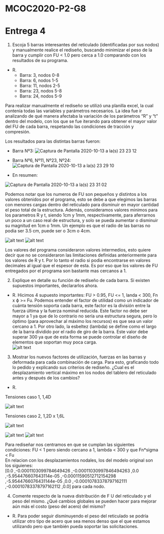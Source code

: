# MCOC2020-P2-G8
# Entrega 4

1. Escoja 5 barras interesantes del reticulado (identificadas por sus nodos) y manualmente realice el rediseño, buscando minimizar el peso de la barra y cumplir con FU < 1.0 pero cerca a 1.0 comparando con los resultados de su programa. <br>
 
  - R.
    - Barra: 3, nodos 0-8
    - Barra: 6, nodos 1-5
    - Barra: 11, nodos 2-5
    - Barra: 23, nodos 5-8
    - Barra: 24, nodos 5-9
   
  Para realizar manualmente el rediseño se utilizó una planilla excel, la cual contenía todas las variables y parámetros necesarios. La idea fue ir analizando de qué manera afectaba la variación de los parámetros “R” y “t” dentro del modelo, con los que se fue iterando para obtener el mayor valor del FU de cada barra, respetando las condiciones de tracción y compresión. 
  
  Los resultados para las distintas barras fueron:
  - Barra Nº3:
  ![Captura de Pantalla 2020-10-13 a la(s) 23 23 12](https://user-images.githubusercontent.com/69252038/95936058-1488a400-0dab-11eb-8943-253bacb034b3.png)
  - Barra Nº6, Nº11, Nº23, Nº24:
  ![Captura de Pantalla 2020-10-13 a la(s) 23 29 10](https://user-images.githubusercontent.com/69252038/95936428-efe0fc00-0dab-11eb-9c7d-13e2aae29887.png)
  
  - En resumen:
  
  ![Captura de Pantalla 2020-10-13 a la(s) 23 31 02](https://user-images.githubusercontent.com/69252038/95936528-2b7bc600-0dac-11eb-92c9-760f9f282f39.png)
  
  Podemos notar que los numeros de FU son pequeños y distintos a los valores obtenidos por el programa, esto se debe a que elegimos las barras con menores cargas dentro del reticulado para disminuir en mayor cantidad el peso total de la estructura. Además, consideramos valores minimos para los parametros R y t, siendo 1cm y 1mm, respectivamente, para aferrarnos un poco a un caso real de estructura, y solo se pueda aumentar o disminuir su magnitud en 1cm o 1mm. Un ejemplo es que el radio de las barras no podia ser 3.5 cm, puede ser o 3cm o 4cm. 
  
![alt text](https://github.com/EduardoGM98/MCOC2020-P2-G8/blob/master/5barras%20caso1FINAL.png)
![alt text](https://github.com/EduardoGM98/MCOC2020-P2-G8/blob/master/5barras%20caso2.png)

 Los valores del programa consideraron valores intermedios, esto quiere decir que no se consideraron las limitaciones definidas anteriormente para los valores de R y t. Por lo tanto el radio si podia encontrarse en valores decimales al igual que el espesor de esta. Es por eso que los valores de FU entregados por el programa son bastante mas cercanos a 1.

2. Explique en detalle su función de rediseño de cada barra. Si existen supuestos importantes, declararlos ahora.

  - R. Hicimos 4 supuesto importantes: FU > 0.95, FU <= 1, landa < 300, Fn x ϕ >= Fu. Podemos entender el factor de utilidad como un indicador de cuánta tensión soporta cada barra, este factor es la división entre la fuerza última y la fuerza nominal reducida. Este factor no debe ser mayor a 1 ya que de lo contrario no sería una estructura segura, pero lo óptimo (para aprovechar al máximo los recursos) es que sea un valor cercano a 1. Por otro lado, la esbeltez (lambda) se define como el largo de la barra dividido por el radio de giro de la barra. Este valor debe superar 300 ya que de esta forma se puede controlar el diseño de elementos que soportan muy poca carga. <br>
  ![alt text](https://github.com/EduardoGM98/MCOC2020-P2-G8/blob/master/landa.png)
3. Mostrar los nuevos factores de utilización, fuerzas en las barras y deformada para cada combinación de carga. Para esto, graficando todo lo pedido y explicando sus criterios de rediseño. ¿Cual es el desplazamiento vertical máximo en los nodos del tablero del reticulado antes y después de los cambios?

  - R. 
  
  Tensiones caso 1, 1,4D
  
  ![alt text](https://github.com/EduardoGM98/MCOC2020-P2-G8/blob/master/Tensiones_caso_1.png)
  
  Tensiones caso 2, 1,2D x 1,6L
  
  ![alt text](https://github.com/EduardoGM98/MCOC2020-P2-G8/blob/master/Tensiones_caso_2.png)
  
  ![alt text](https://github.com/EduardoGM98/MCOC2020-P2-G8/blob/master/FU_caso_1.png)
  ![alt text](https://github.com/EduardoGM98/MCOC2020-P2-G8/blob/master/FU_caso_2.png)
  
  Para rediseñar nos centramos en que se cumplan las siguientes condiciones: FU < 1 pero siendo cercano a 1, lambda < 300 y que Fn*sigma < Fu <br>
  En relacion con los desplazamientos nodales, los del modelo original son los siguienes: <br>
  [0.0
,-0.0001103099784649426
,-0.00011030997846494263
,0.0
,-5.954476607643114e-05
,-0.00011590512712154298
,-5.9544766076431144e-05
,0.0
,-0.00010783378797162111
,-0.00010783378797162112
,0.0] para cada nodo.<br>

  


4. Comente respecto de la nueva distribución de F U del reticulado y el peso del mismo. ¿Qué cambios globales se pueden hacer para mejorar aún más el costo (peso del acero) del mismo?

  - R. Para poder seguir disminuyendo el peso del reticulado se podría utilizar otro tipo de acero que sea menos denso que el que estamos utilizando pero que también pueda soportar las solicitaciones. 
